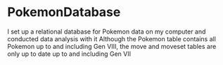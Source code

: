 # PokemonDatabase
I set up a relational database for Pokemon data on my computer and conducted data analysis with it
Although the Pokemon table contains all Pokemon up to and including Gen VIII, the move and moveset tables are only up to date up to and including Gen VII
